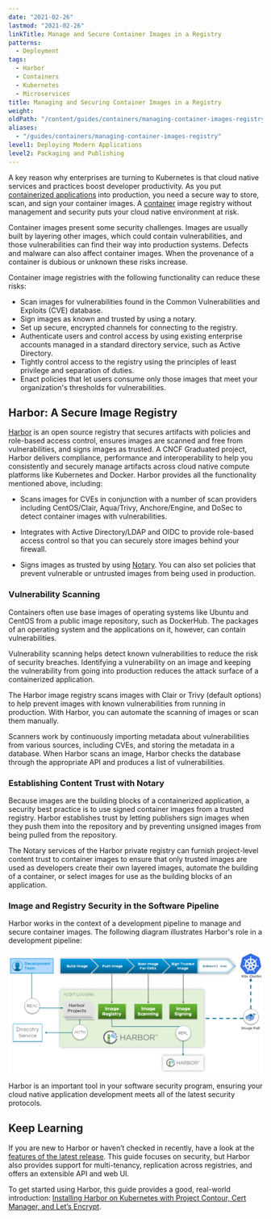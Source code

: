 ```yaml
---
date: "2021-02-26"
lastmod: "2021-02-26"
linkTitle: Manage and Secure Container Images in a Registry
patterns:
  - Deployment
tags:
  - Harbor
  - Containers
  - Kubernetes
  - Microservices
title: Managing and Securing Container Images in a Registry
weight:
oldPath: "/content/guides/containers/managing-container-images-registry.md"
aliases:
  - "/guides/containers/managing-container-images-registry"
level1: Deploying Modern Applications
level2: Packaging and Publishing
---
```


A key reason why enterprises are turning to Kubernetes is that cloud native services and practices boost developer productivity. As you put [containerized applications](https://tanzu.vmware.com/containers) into production, you need a secure way to store, scan, and sign your container images. A [container](https://tanzu.vmware.com/containers) image registry without management and security puts your cloud native environment at risk.

Container images present some security challenges. Images are usually built by layering other images, which could contain vulnerabilities, and those vulnerabilities can find their way into production systems. Defects and malware can also affect container images. When the provenance of a container is dubious or unknown these risks increase.

Container image registries with the following functionality can reduce these risks:

- Scan images for vulnerabilities found in the Common Vulnerabilities and Exploits (CVE) database.
- Sign images as known and trusted by using a notary.
- Set up secure, encrypted channels for connecting to the registry.
- Authenticate users and control access by using existing enterprise accounts managed in a standard directory service, such as Active Directory.
- Tightly control access to the registry using the principles of least privilege and separation of duties.
- Enact policies that let users consume only those images that meet your organization's thresholds for vulnerabilities.

## Harbor: A Secure Image Registry

[Harbor](https://goharbor.io/) is an open source registry that secures artifacts with policies and role-based access control, ensures images are scanned and free from vulnerabilities, and signs images as trusted. A CNCF Graduated project, Harbor delivers compliance, performance and interoperability to help you consistently and securely manage artifacts across cloud native compute platforms like Kubernetes and Docker. Harbor provides all the functionality mentioned above, including:

- Scans images for CVEs in conjunction with a number of scan providers including CentOS/Clair, Aqua/Trivy, Anchore/Engine, and DoSec to detect container images with vulnerabilities.

- Integrates with Active Directory/LDAP and OIDC to provide role-based access control so that you can securely store images behind your firewall.

- Signs images as trusted by using [Notary](https://github.com/theupdateframework/notary). You can also set policies that prevent vulnerable or untrusted images from being used in production.

### Vulnerability Scanning

Containers often use base images of operating systems like Ubuntu and CentOS from a public image repository, such as DockerHub. The packages of an operating system and the applications on it, however, can contain vulnerabilities.

Vulnerability scanning helps detect known vulnerabilities to reduce the risk of security breaches. Identifying a vulnerability on an image and keeping the vulnerability from going into production reduces the attack surface of a containerized application.

The Harbor image registry scans images with Clair or Trivy (default options) to help prevent images with known vulnerabilities from running in production. With Harbor, you can automate the scanning of images or scan them manually.

Scanners work by continuously importing metadata about vulnerabilities from various sources, including CVEs, and storing the metadata in a database. When Harbor scans an image, Harbor checks the database through the appropriate API and produces a list of vulnerabilities.

### Establishing Content Trust with Notary

Because images are the building blocks of a containerized application, a security best practice is to use signed container images from a trusted registry. Harbor establishes trust by letting publishers sign images when they push them into the repository and by preventing unsigned images from being pulled from the repository.

The Notary services of the Harbor private registry can furnish project-level content trust to container images to ensure that only trusted images are used as developers create their own layered images, automate the building of a container, or select images for use as the building blocks of an application.

### Image and Registry Security in the Software Pipeline

Harbor works in the context of a development pipeline to manage and secure container images. The following diagram illustrates Harbor's role in a development pipeline:

![The Harbor container registry manages and secures container images.](images/harbor-registry-security.png#diagram)

Harbor is an important tool in your software security program, ensuring your cloud native application development meets all of the latest security protocols.

## Keep Learning

If you are new to Harbor or haven’t checked in recently, have a look at the [features of the latest release](https://goharbor.io/). This guide focuses on security, but Harbor also provides support for multi-tenancy, replication across registries, and offers an extensible API and web UI.

To get started using Harbor, this guide provides a good, real-world introduction: [Installing Harbor on Kubernetes with Project Contour, Cert Manager, and Let’s Encrypt](/guides/kubernetes/harbor-gs/).
